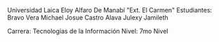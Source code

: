 Universidad Laica Eloy Alfaro De Manabí
     "Ext. El Carmen"
Estudiantes:
Bravo Vera Michael Josue
Castro Alava Julexy Jamileth

Carrera:
Tecnologías de la Información
Nivel:
7mo Nivel

